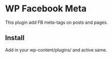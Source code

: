 # WP Facebook Meta
This plugin add FB meta-tags on posts and pages.

## Install
Add in your wp-content/plugins/ and active same.

